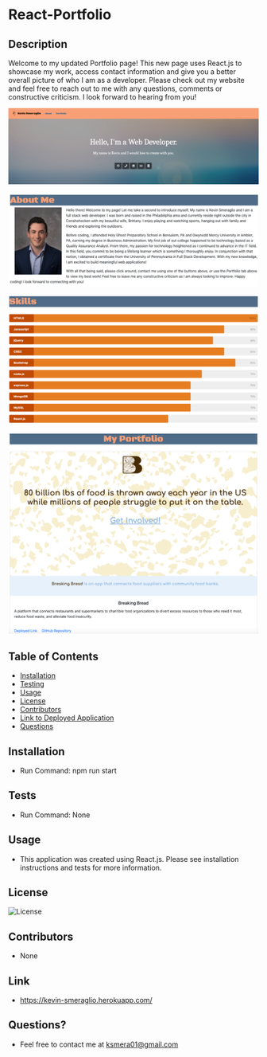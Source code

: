 # React-Portfolio

## Description

  Welcome to my updated Portfolio page! This new page uses React.js to showcase my work, access contact information and give you a better overall picture of who I am as a developer. Please check out my website and feel free to reach out to me with any questions, comments or constructive criticism. I look forward to hearing from you!

  ![image description](./public/assets/portfolioss.png)

  ![image description](./public/assets/aboutme.png)

  ![image description](./public/assets/skills.png)

  ![image description](./public/assets/projects.png)

  ## Table of Contents
  
  - [Installation](#installation)
  - [Testing](#tests)
  - [Usage](#usage)
  - [License](#license)
  - [Contributors](#contributors)
  - [Link to Deployed Application](#link)
  - [Questions](#questions)

  ## Installation

  - Run Command: npm run start

  ## Tests
  
  - Run Command: None

  ## Usage

  - This application was created using React.js. Please see installation instructions and tests for more information.

  ## License

  ![License](https://img.shields.io/badge/License-MIT-orange.svg)

  ## Contributors

  - None
  
  ## Link

  - https://kevin-smeraglio.herokuapp.com/

  ## Questions? 
  
  - Feel free to contact me at ksmera01@gmail.com